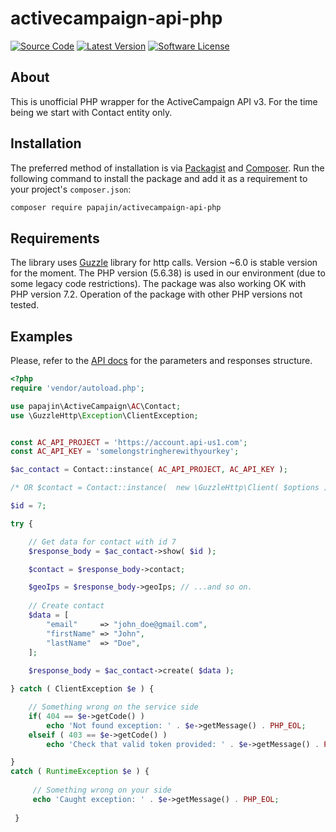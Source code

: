 # activecampaign-api-php
[![Source Code][badge-source]][source]
[![Latest Version][badge-release]][release]
[![Software License][badge-license]][license]

## About
This is unofficial PHP wrapper for the ActiveCampaign API v3. For the time being we start with Contact entity only.

## Installation

The preferred method of installation is via [Packagist][] and [Composer][]. Run the following command to install the package and add it as a requirement to your project's `composer.json`:

```bash
composer require papajin/activecampaign-api-php
```

## Requirements
The library uses [Guzzle][] library for http calls. Version ~6.0 is stable version for the moment. 
The PHP version (5.6.38) is used in our environment (due to some legacy code restrictions). The package was also working OK with PHP version 7.2. Operation of the package with other PHP versions not tested.   

## Examples
Please, refer to the [API docs][] for the parameters and responses structure.
```php
<?php
require 'vendor/autoload.php';

use papajin\ActiveCampaign\AC\Contact;
use \GuzzleHttp\Exception\ClientException;


const AC_API_PROJECT = 'https://account.api-us1.com';
const AC_API_KEY = 'somelongstringherewithyourkey';

$ac_contact = Contact::instance( AC_API_PROJECT, AC_API_KEY );

/* OR $contact = Contact::instance(  new \GuzzleHttp\Client( $options ) ); */

$id = 7;

try {

    // Get data for contact with id 7
    $response_body = $ac_contact->show( $id );

    $contact = $response_body->contact;

    $geoIps = $response_body->geoIps; // ...and so on.
    
    // Create contact
    $data = [
        "email"     => "john_doe@gmail.com",
        "firstName" => "John",
        "lastName"  => "Doe",
    ];
    
    $response_body = $ac_contact->create( $data );

} catch ( ClientException $e ) {

    // Something wrong on the service side
    if( 404 == $e->getCode() )
        echo 'Not found exception: ' . $e->getMessage() . PHP_EOL;
    elseif ( 403 == $e->getCode() )
        echo 'Check that valid token provided: ' . $e->getMessage() . PHP_EOL;

}
catch ( RuntimeException $e ) {
 
     // Something wrong on your side
     echo 'Caught exception: ' . $e->getMessage() . PHP_EOL;
 
 }
```
[packagist]: https://packagist.org/packages/papajin/activecampaign-api-php
[composer]: http://getcomposer.org/
[guzzle]: http://docs.guzzlephp.org/en/stable/
[API docs]: https://developers.activecampaign.com/reference

[badge-source]: https://img.shields.io/badge/source-papajin/activecampaign&ndash;api&ndash;php-blue
[badge-release]: https://img.shields.io/packagist/v/papajin/activecampaign-api-php.svg?style=flat-square
[badge-license]: https://img.shields.io/badge/license-MIT-brightgreen.svg?style=flat-square

[source]: https://github.com/papajin/activecampaign-api-php
[release]: https://packagist.org/packages/papajin/activecampaign-api-php
[license]: https://github.com/papajin/activecampaign-api-php/blob/master/LICENSE
